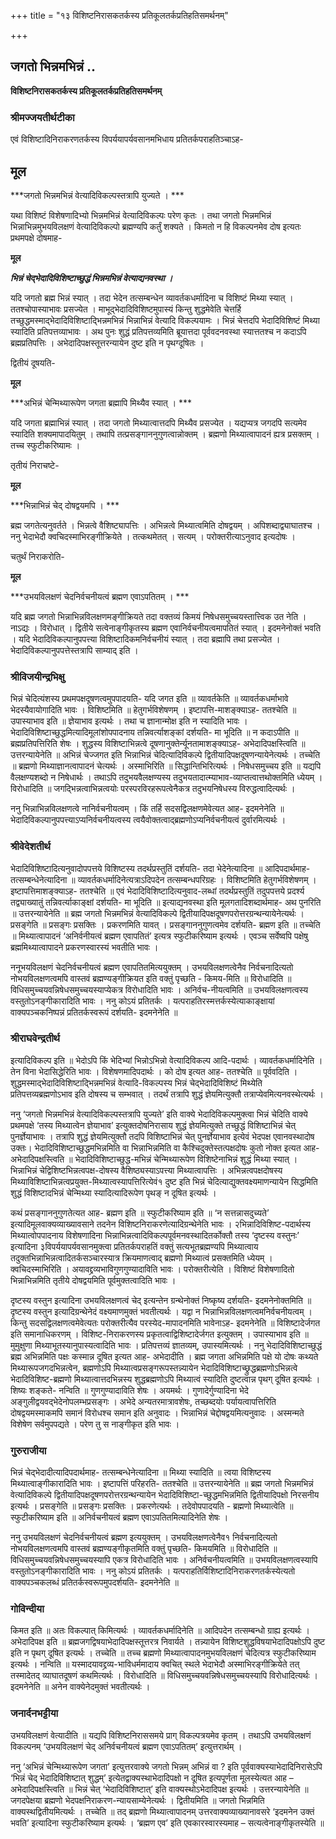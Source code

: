+++
title = "१३ विशिष्टनिरासकतर्कस्य प्रतिकूलतर्कप्रतिहतिसमर्थनम्"

+++


## जगतो भिन्नमभिन्नं ..

**विशिष्टनिरासकतर्कस्य प्रतिकूलतर्कप्रतिहतिसमर्थनम्**

### **श्रीमज्जयतीर्थटीका**

एवं विशिष्टादिनिराकरणतर्कस्य विपर्ययापर्यवसानमभिधाय प्रतितर्कपराहतिञ्चाऽह-

## **मूल**

***जगतो भिन्नमभिन्नं वेत्यादिविकल्पस्तत्रापि युज्यते । ***

यथा विशिष्टं विशेषणादिभ्यो भिन्नमभिन्नं वेत्यादिविकल्पः परेण कृतः । तथा जगतो भिन्नमभिन्नं भिन्नाभिन्नमुभयविलक्षणं वेत्यादिविकल्पो ब्रह्मण्यपि कर्तुं शक्यते । किमतो न हि विकल्पनमेव दोष इत्यतः प्रथमपक्षे दोषमाह-

**मूल**

***भिन्नं चेद्भेदादिविशिष्टाच्छुद्धं भिन्नमभिन्नं वेत्याद्यनवस्था ।***

यदि जगतो ब्रह्म भिन्नं स्यात् । तदा भेदेन तत्सम्बन्धेन व्यावर्तकधर्मादिना च विशिष्टं मिथ्या स्यात् । ततश्चोपास्याभावः प्रसज्येत । माभूद्भेदादिविशिष्टमुपास्यं किन्तु शुद्धमेवेति चेत्तर्हि तच्छुद्धमस्माद्भेदादिविशिष्टाद्भिन्नमभिन्नं भिन्नाभिन्नं वेत्यादि विकल्पयामः । भिन्नं चेत्तदपि भेदादिविशिष्टं मिथ्या स्यादिति प्रतिपत्तव्याभावः । अथ पुनः शुद्धं प्रतिपत्तव्यमिति ब्रूयात्तदा पूर्ववदनवस्था स्यात्ततश्च न कदाऽपि ब्रह्मप्रतिपत्तिः । अभेदादिपक्षस्तूत्तरन्यायेन दुष्ट इति न पृथग्दूषितः ।

द्वितीयं दूषयति-

**मूल**

***अभिन्नं चेन्मिथ्यारूपेण जगता ब्रह्मापि मिथ्यैव स्यात् । ***

यदि जगता ब्रह्माभिन्नं स्यात् । तदा जगतो मिथ्यात्वात्तदपि मिथ्यैव प्रसज्येत । यद्यप्यत्र जगदपि सत्यमेव स्यादिति शक्यमापादयितुम् । तथापि तत्प्रसङ्गाननुगुणत्वान्नोक्तम् । ब्रह्मणो मिथ्यात्वापादनं ह्यत्र प्रसक्तम् । तच्च स्फुटीकरिष्यामः ।

तृतीयं निराचष्टे-

**मूल**

***भिन्नाभिन्नं चेद् दोषद्वयमपि । ***

ब्रह्म जगतेत्यनुवर्तते । भिन्नत्वे वैशिष्ट्यापत्तिः । अभिन्नत्वे मिथ्यात्वमिति दोषद्वयम् । अपिशब्दाद्व्याघातश्च । ननु भेदाभेदौ क्वचिदस्माभिरङ्गीक्रियेते । तत्कथमेतत् । सत्यम् । परोक्तरीत्याऽनुवाद इत्यदोषः ।

चतुर्थं निराकरोति-

**मूल**

***उभयविलक्षणं चेदनिर्वचनीयत्वं ब्रह्मण एवाऽपतितम् । ***

यदि ब्रह्म जगतो भिन्नाभिन्नविलक्षणमङ्गीक्रियते तदा वक्तव्यं किमयं निषेधसमुच्चयस्तात्त्विक उत नेति । नाऽद्यः । विरोधात् । द्वितीये सत्वेनाङ्गीकृतस्य ब्रह्मण एवानिर्वचनीयत्वमापतितं स्यात् । इदमनेनोक्तं भवति । यदि भेदादिविकल्पानुपपत्त्या विशिष्टादिकमनिर्वचनीयं स्यात् । तदा ब्रह्मापि तथा प्रसज्येत । भेदादिविकल्पानुपपत्तेस्तत्रापि साम्याद् इति ।

### **श्रीविजयीन्द्रभिक्षु**

भिन्नं चेदित्यंशस्य प्रथमपक्षदूषणत्वमुपपादयति- यदि जगत इति ॥ व्यावर्तकेति ॥ व्यावर्तकधर्माभावे भेदस्यैवायोगादिति भावः । विशिष्टमिति ॥ हेतुगर्भविशेषणम् । इष्टापत्ति-माशङ्क्याऽह- ततश्चेति ॥ उपास्याभाव इति ॥ ज्ञेयाभाव इत्यर्थः । तथा च ज्ञानान्मोक्ष इति न स्यादिति भावः । भेदादिविशिष्टाच्छुद्धमित्यादिमूलांशोपपादनाय तन्निवर्त्याशङ्कां दर्शयति- मा भूदिति ॥ न कदाऽपीति ॥ ब्रह्मप्रतिपत्तिरिति शेषः । शुद्धस्य विशिष्टाभिन्नत्वे दूषणानुक्तेर्न्यूनतामाशङ्क्याऽह- अभेदादिपक्षस्त्विति ॥ उत्तरन्यायेनेति ॥ अभिन्नं चेज्जगत इति भिन्नाभिन्नं चेदित्यादिविकल्पे द्वितीयादिपक्षदूषणन्यायेनेत्यर्थः । तच्चेति ॥ ब्रह्मणो मिथ्याज्ञानत्वापादनं चेत्यर्थः । अस्माभिरिति ॥ सिद्धान्तिभिरित्यर्थः । निषेधसमुच्चय इति ॥ यद्यपि वैलक्षण्यशब्दो न निषेधार्थः । तथाऽपि तदुभयवैलक्षण्यस्य तदुभयतादात्म्याभाव-व्याप्तत्वात्तथोक्तमिति ध्येयम् । विरोधादिति ॥ जगद्भिन्नत्वाभिन्नत्वयोः परस्परविरहरूपत्वेनैकत्र तदुभयनिषेधस्य विरुद्धत्वादित्यर्थः ।

ननु भिन्नाभिन्नविलक्षणत्वे नानिर्वचनीयत्वम् । किं तर्हि सदसद्विलक्षणमेवेत्यत आह- इदमनेनेति ॥ भेदादिविकल्पानुपपत्त्याऽप्यनिर्वचनीयत्वस्य त्वयैवोक्तत्वाद्ब्रह्मणोऽप्यनिर्वचनीयत्वं दुर्वारमित्यर्थः ।

### **श्रीवेदेशतीर्थ**

भेदादिविशिष्टादित्यनुवादोपपत्तये विशिष्टस्य तदर्थप्रस्तुतिं दर्शयति- तदा भेदेनेत्यादिना ॥ आदिपदार्थमाह-तत्सम्बन्धेनेत्यादिना ॥ व्यावर्तकधर्मादिनेत्यत्राऽदिपदेन तत्सम्बन्धपरिग्रहः । विशिष्टमिति हेतुगर्भविशेषणम् । इष्टापत्तिमाशङ्क्याऽह- ततश्चेति ॥ एवं भेदादिविशिष्टादित्यनुवाद-लब्धां तदर्थप्रस्तुतिं तदुपपत्तये प्रदर्श्य तद्व्याख्यातुं तन्निवर्त्याकाङ्क्षां दर्शयति- मा भूदिति ॥ इत्याद्यनवस्था इति मूलगतादिशब्दार्थमाह- अथ पुनरिति ॥ उत्तरन्यायेनेति ॥ ब्रह्म जगतो भिन्नमभिन्नं वेत्यादिविकल्पे द्वितीयादिपक्षदूषणपरोत्तरग्रन्थन्यायेनेत्यर्थः । प्रसङ्गेति ॥ प्रसङ्गः प्रसक्तिः । प्रकरणमिति यावत् । प्रसङ्गाननुगुणत्वमेव दर्शयति- ब्रह्मण इति ॥ तच्चेति ॥ मिथ्यात्वापादनं ‘अनिर्वनीयत्वं ब्रह्मण एवापतितं’ इत्यत्र स्फुटीकरिष्याम इत्यर्थः । एवञ्च सर्वेष्वपि पक्षेषु ब्रह्ममिथ्यात्वापादने प्रकरणस्वारस्यं भवतीति भावः ।

ननूभयविलक्षणं चेदनिर्वचनीयत्वं ब्रह्मण एवापतितमित्ययुक्तम् । उभयविलक्षणत्वेनैव निर्वचनादित्यतो नोभयविलक्षणत्वमपि वास्तवं ब्रह्मण्यङ्गीक्रियत इति वक्तुं पृच्छति - किमय-मिति ॥ विरोधादिति ॥ विधिसमुच्चयवन्निषेधसमुच्चयस्याप्येकत्र विरोधादिति भावः । अनिर्वच-नीयत्वमिति ॥ उभयविलक्षणत्वस्य वस्तुतोऽनङ्गीकारादिति भावः । ननु कोऽयं प्रतितर्कः । यत्पराहतिरस्मत्तर्कस्येत्याकाङ्क्षायां वाक्यपञ्चकनिष्पन्नं प्रतितर्कस्वरूपं दर्शयति- इदमनेनेति ॥

### **श्रीराघवेन्द्रतीर्थ**

इत्यादिविकल्प इति ॥ भेदोऽपि किं भेदिभ्यां भिन्नोऽभिन्नो वेत्यादिविकल्प आदि-पदार्थः । व्यावर्तकधर्मादिनेति । तेन विना भेदासिद्धेरिति भावः । विशेषणमादिपदार्थः । को दोष इत्यत आह- ततश्चेति ॥ पूर्ववदिति । शुद्धमस्माद्भेदादिविशिष्टाद्भिन्नमभिन्नं वेत्यादि-विकल्पस्य भिन्नं चेद्भेदादिविशिष्टं मिथ्येति प्रतिपत्तव्यब्रह्मणोऽभाव इति दोषस्य च सम्भवात् । तदर्थं तत्रापि शुद्धं ज्ञेयमित्युक्तौ तत्राप्येवमित्यनवस्थेत्यर्थः ।

ननु ‘जगतो भिन्नमभिन्नं वेत्यादिविकल्पस्तत्रापि युज्यते’ इति वाक्ये भेदादिविकल्पमुक्त्वा भिन्नं चेदिति वाक्ये प्रथमपक्षे ‘तस्य मिथ्यात्वेन ज्ञेयाभाव’ इत्युक्तदोषनिरासाय शुद्धं ज्ञेयमित्युक्ते तच्छुद्धं विशिष्टाभिन्नं चेत् पुनर्ज्ञेयाभावः । तत्रापि शुद्धं ज्ञेयमित्युक्तौ तदपि विशिष्टाभिन्नं चेत् पुनर्ज्ञेयाभाव इत्येवं भेदपक्ष एवानवस्थादोष उक्तः। भेदादिविशिष्टाच्छुद्धमभिन्नमिति वा भिन्नाभिन्नमिति वा कैश्चिदुक्तेस्तत्पक्षदोषः कुतो नोक्त इत्यत आह- अभेदादिपक्षस्त्विति ॥ भेदादिविशिष्टाच्छुद्ध-मभिन्नं चेन्मिथ्यारूपेण विशिष्टेनाभिन्नं शुद्धं मिथ्या स्यात् । भिन्नाभिन्नं चेद्विशिष्टभिन्नत्वपक्ष-दोषस्य वैशिष्ठ्यस्याऽपत्त्या मिथ्यात्वापत्तिः । अभिन्नत्वपक्षदोषस्य मिथ्याविशिष्टाभिन्नत्वप्रयुक्त-मिथ्यात्वस्यापत्तिरित्येवं१ दुष्ट इति भिन्नं चेदित्याद्युक्तवक्ष्यमाणन्यायेन सिद्धमिति शुद्धं विशिष्टादभिन्नं चेन्मिथ्या स्यादित्यादिरूपेण पृथङ् न दूषित इत्यर्थः ।

कथं प्रसङ्गाननुगुणतेत्यत आह- ब्रह्मण इति ॥ स्फुटीकरिष्याम इति ॥ ‘न सत्तन्नासदुच्यते’ इत्यादिमूलवाक्यव्याख्यावसाने तदनेन विशिष्टनिराकरणेत्यादिग्रन्थेनेति भावः । २भिन्नादिविशिष्ट-पदार्थस्य मिथ्यात्वोपपादनाय विशेषणादिना भिन्नाभिन्नत्वादिविकल्पपूर्वमनवस्थादितर्कोक्तौ तस्य ‘दृष्टस्य वस्तुनः’ इत्यादिना ३विपर्ययापर्यवसानमुक्त्वा प्रतितर्कपराहतिं वक्तुं सत्यभूतब्रह्मण्यपि मिथ्यात्वाय तदुक्तभिन्नाभिन्नत्वादितर्कसञ्चारस्यात्र क्रियमाणत्वाद् ब्रह्मणो मिथ्यात्वं प्रसक्तमिति ध्येयम् । क्वचिदस्माभिरिति । अयावद्द्रव्यभाविगुणगुण्यादाविति भावः । परोक्तरीत्येति । विशिष्टं विशेषणादितो भिन्नाभिन्नमिति तृतीये दोषद्वयमिति पूर्वमुक्तत्वादिति भावः ।

दृष्टस्य वस्तुन इत्यादिना उभयविलक्षणत्वं चेद् इत्यन्तेन ग्रन्थेनोक्तं निष्कृष्य दर्शयति- इदमनेनोक्तमिति ॥ दृष्टस्य वस्तुन इत्यादिग्रन्थेनेदं वक्ष्यमाणमुक्तं भवतीत्यर्थः । यद्वा न भिन्नाभिन्नविलक्षणत्वमनिर्वचनीयत्वम् । किन्तु सदसद्विलक्षणत्वमेवेत्यतः परोक्तरीत्यैव परस्येद-मापादनमिति भावेनाऽह- इदमनेनेति ॥ विशिष्टादेर्जगत इति समानाधिकरणम् । विशिष्ट-निराकरणस्य प्रकृतत्वाद्विशिष्टादेर्जगत इत्युक्तम् । उपास्याभाव इति ॥ मुमुक्षुणा मिथ्याभूतस्यानुपास्यत्वादिति भावः । प्रतिपत्तव्यं ज्ञातव्यम्, उपास्यमित्यर्थः । ननु भेदादिविशिष्टाच्छुद्धं ब्रह्म अभिन्नमिति पक्षः कस्मान्न दूषित इत्यत आह- अभेदादीति । ब्रह्म जगता अभिन्नमिति पक्षे यो दोषः कथ्यते मिथ्यारूपजगदभिन्नत्वेन, ब्रह्मणोऽपि मिथ्यात्वप्रसङ्गरूपस्तन्न्यायेन भेदादिविशिष्टाच्छ्रुद्धब्रह्मणोऽभिन्नत्वे भेदादिविशिष्ट-ब्रह्मणो मिथ्यात्वात्तदभिन्नस्य शुद्धब्रह्मणोऽपि मिथ्यात्वं स्यादिति दुष्टत्वान्न पृथग् दूषित इत्यर्थः । शिष्यः शङ्कते- नन्विति ॥ गुणगुण्यादाविति शेषः । अयमर्थः । गुणादेर्गुण्यादिना भेदे अङ्गुलीद्वयवद्भेदेनोपलम्भप्रसङ्गः । अभेदे अन्यतरमात्रावशेषः, तच्छब्दयोः पर्यायत्वापत्तिरिति दोषद्वयमस्माकमपि समानं विरोधश्च समान इति अनुवादः । भिन्नाभिन्नं चेद्दोषद्वयमित्यनुवादः । अस्मन्मते विशेषेण सर्वमुपपद्यते । परेण तु स नाङ्गीकृत इति भावः ।

### **गुरुराजीया**

भिन्नं चेद्भेदादीत्यादिपदार्थमाह- तत्सम्बन्धेनेत्यादिना ॥ मिथ्या स्यादिति ॥ त्वया विशिष्टस्य मिथ्यात्वाङ्गीकारादिति भावः । इष्टापत्तिं परिहरति- ततश्चेति ॥ उत्तरन्यायेनेति ॥ ब्रह्म जगतो भिन्नमभिन्नं वेत्यादिविकल्पे द्वितीयादिपक्षदूषणपरोत्तरग्रन्थन्यायेन भेदादिविशिष्टा-च्छुद्धमभिन्नमिति द्वितीयादिपक्षो निरसनीय इत्यर्थः । प्रसङ्गेति ॥ प्रसङ्गः प्रसक्तिः । प्रकरणेत्यर्थः । तदेवोपपादयति - ब्रह्मणो मिथ्यात्वेति ॥ स्फुटीकरिष्याम इति ॥ अनिर्वचनीयत्वं ब्रह्मण एवाऽपतितमित्यादिनेति शेषः ।

ननु उभयविलक्षणं चेदनिर्वचनीयत्वं ब्रह्मण इत्ययुक्तम् । उभयविलक्षणत्वेनैव१ निर्वचनादित्यतो नोभयविलक्षणत्वमपि वास्तवं ब्रह्मण्यङ्गीकृतमिति वक्तुं पृच्छति- किमयमिति ॥ विरोधादिति ॥ विधिसमुच्चयवन्निषेधसमुच्चयस्यापि एकत्र विरोधादिति भावः । अनिर्वचनीयत्वमिति ॥ उभयविलक्षणत्वस्यापि वस्तुतोऽनङ्गीकारादिति भावः । ननु कोऽयं प्रतितर्कः । यत्पराहतिर्विशिष्टादिनिराकरणतर्कस्येत्यतो वाक्यपञ्चकलब्धं प्रतितर्कस्वरूपमुपदर्शयति- इदमनेनेति ॥

### **गोविन्दीया**

किमत इति ॥ अतः विकल्पात् किमित्यर्थः । व्यावर्तकधर्मादिनेति ॥ आदिपदेन तत्सम्बन्धो ग्राह्य इत्यर्थः । अभेदादिपक्ष इति ॥ ब्रह्मजगद्विषयाभेदादिपक्षस्तूत्तरत्र निवार्यते । तन्न्यायेन विशिष्टशुद्धविषयाभेदादिपक्षोऽपि दुष्ट इति न पृथग् दूषित इत्यर्थः । तच्चेति ॥ तच्च ब्रह्मणो मिथ्यात्वापादनमुभयविलक्षणं चेदित्यत्र स्फुटीकरिष्याम इत्यर्थः । नन्विति ॥ यस्मादयावद्द्रव्य-भाविधर्ममादाय क्वचित् स्थले भेदाभेदौ अस्माभिरङ्गीक्रियेते तत् तस्मादेतद् व्याघातदूषणं कथमित्यर्थः । विरोधादिति ॥ विधिसमुच्चयवन्निषेधसमुच्चयस्यापि विरोधादित्यर्थः । इदमनेनेति ॥ अनेन वाक्येनेदमुक्तं भवतीत्यर्थः ।

### **जनार्दनभट्टीया**

उभयविलक्षणं वेत्यादीति ॥ यद्यपि विशिष्टनिराससमये प्राग् विकल्पत्रयमेव कृतम् । तथाऽपि उभयविलक्षणं विकल्पनम् ‘उभयविलक्षणं चेद् अनिर्वचनीयत्वं ब्रह्मण एवाऽपतितम्’ इत्युत्तरार्थम् ।

ननु ‘अभिन्नं चेन्मिथ्यारूपेण जगता’ इत्युत्तरवाक्ये जगतो भिन्नम् अभिन्नं वा ? इति पूर्ववाक्यस्याभेदादिनिरासेऽपि ‘भिन्नं चेद् भेदादिविशिष्टात् शुद्धम्’ इत्येतद्वाक्यस्थाभेदादिपक्षो न दूषित इत्यपूर्णता मूलस्येत्यत आह – अभेदादिपक्षस्त्विति ॥ भिन्नं चेत् ‘भेदादिविशिष्टात्’ इति वाक्यस्थोऽभेदादिपक्ष इत्यर्थः । उत्तरन्यायेनेति ॥ जगदपेक्षया ब्रह्मणो भेदपक्षनिराकरण-न्यायसाम्येनेत्यर्थः । द्वितीयमिति ॥ जगतो भिन्नमिति वाक्यस्थद्वितीयमित्यर्थः । तच्चेति ॥ तद् ब्रह्मणो मिथ्यात्वापादनम् उत्तरवाक्यव्याख्यानावसरे ‘इदमनेन उक्तं भवति’ इत्यादिना स्फुटीकरिष्याम इत्यर्थः । ‘ब्रह्मण एव’ इति एवकारस्वारस्यमाह – सत्यत्वेनाङ्गीकृतस्येति ॥

